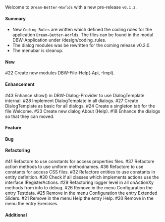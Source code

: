 Welcome to `Dream-Better-Worlds` with a new pre-release `v0.1.2`.



#### Summary
* New `Coding Rules` are written which defined the coding rules for the application 
  `Dream-Better-Worlds`. The files can be found in the modul DBW-Application under 
  /design/coding_rules.
* The dialog modules was be rewritten for the coming release v0.2.0.
* The menubar is cleanup.



#### New
#22 Create new modules DBW-File-Help(-Api, -Impl).



#### Enhancement
#43 Enhance show() in DBW-Dialog-Provider to use DialogTemplate internal.
#28 Implement DialogTemplate in all dialogs.
#27 Create DialogTemplate as basic for all dialogs.
#24 Create a singleton tab for the file Welcome.
#23 Create new dialog About (Help).
#18 Enhance the dialogs so that they can moved.



#### Feature



#### Bug



#### Refactoring
#41 Refactore to use constants for access properties files.
#37 Refactore action methods to use uniform methodnames.
#36 Refactore to use constants for access CSS files.
#32 Refactore entities to use constants in entity definition.
#30 Check if all classes which implements actions use the interface IRegisterActions.
#29 Refactoring logger level in all onActionXy methods from info to debug.
#26 Remove in the menu Configuration the entry Testdata.
#25 Remove in the menu Configuration the entry Extended Sliders.
#21 Remove in the menu Help the entry Help.
#20 Remove in the menu the entry Exercises.



#### Additional



[//]: # (Issues which will be integrated in this release)


